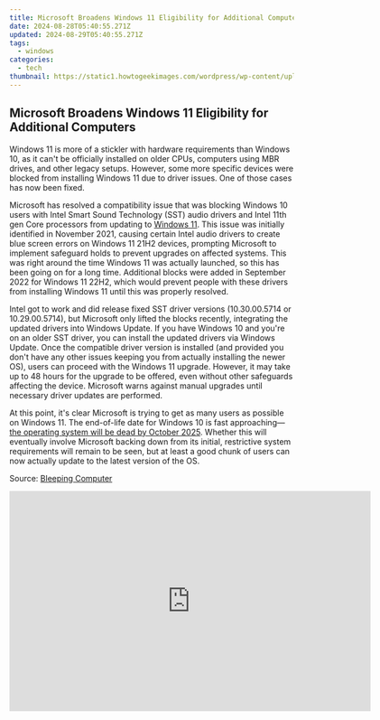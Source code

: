 ```yaml
---
title: Microsoft Broadens Windows 11 Eligibility for Additional Computers
date: 2024-08-28T05:40:55.271Z
updated: 2024-08-29T05:40:55.271Z
tags:
  - windows
categories:
  - tech
thumbnail: https://static1.howtogeekimages.com/wordpress/wp-content/uploads/2024/01/windows-11-logo.jpg
---
```


## Microsoft Broadens Windows 11 Eligibility for Additional Computers

Windows 11 is more of a stickler with hardware requirements than Windows 10, as it can't be officially installed on older CPUs, computers using MBR drives, and other legacy setups. However, some more specific devices were blocked from installing Windows 11 due to driver issues. One of those cases has now been fixed.

 Microsoft has resolved a compatibility issue that was blocking Windows 10 users with Intel Smart Sound Technology (SST) audio drivers and Intel 11th gen Core processors from updating to [Windows 11](https://some-approaches.techidaily.com/updated-unveiling-alternatives-to-sns-hdr-in-a-crowded-space/). This issue was initially identified in November 2021, causing certain Intel audio drivers to create blue screen errors on Windows 11 21H2 devices, prompting Microsoft to implement safeguard holds to prevent upgrades on affected systems. This was right around the time Windows 11 was actually launched, so this has been going on for a long time. Additional blocks were added in September 2022 for Windows 11 22H2, which would prevent people with these drivers from installing Windows 11 until this was properly resolved.

 Intel got to work and did release fixed SST driver versions (10.30.00.5714 or 10.29.00.5714), but Microsoft only lifted the blocks recently, integrating the updated drivers into Windows Update. If you have Windows 10 and you're on an older SST driver, you can install the updated drivers via Windows Update. Once the compatible driver version is installed (and provided you don't have any other issues keeping you from actually installing the newer OS), users can proceed with the Windows 11 upgrade. However, it may take up to 48 hours for the upgrade to be offered, even without other safeguards affecting the device. Microsoft warns against manual upgrades until necessary driver updates are performed.

 At this point, it's clear Microsoft is trying to get as many users as possible on Windows 11\. The end-of-life date for Windows 10 is fast approaching—[the operating system will be dead by October 2025](https://hardware-tips.techidaily.com/unlocking-innovations-in-computers-and-electronics-on-toms-hardware/). Whether this will eventually involve Microsoft backing down from its initial, restrictive system requirements will remain to be seen, but at least a good chunk of users can now actually update to the latest version of the OS.

 Source: [Bleeping Computer](https://www.bleepingcomputer.com/news/microsoft/microsoft-lifts-windows-11-block-on-some-intel-systems-after-2-years/)

<ins class="adsbygoogle"
     style="display:block"
     data-ad-format="autorelaxed"
     data-ad-client="ca-pub-7571918770474297"
     data-ad-slot="1223367746"></ins>



<ins class="adsbygoogle"
     style="display:block"
     data-ad-client="ca-pub-7571918770474297"
     data-ad-slot="8358498916"
     data-ad-format="auto"
     data-full-width-responsive="true"></ins>



<!-- affiliate ads begin -->
<a href="https://secure.2checkout.com/order/checkout.php?PRODS=2337838&QTY=1&AFFILIATE=108875&CART=1"><iframe width="640" height="390" src="https://www.youtube.com/embed/rzZwphIv4RM" title="APFill - Ink and Toner Coverage Calculator" frameborder="0" allow="accelerometer; autoplay; clipboard-write; encrypted-media; gyroscope; picture-in-picture; web-share" referrerpolicy="strict-origin-when-cross-origin" allowfullscreen></iframe></a>
<!-- affiliate ads end -->